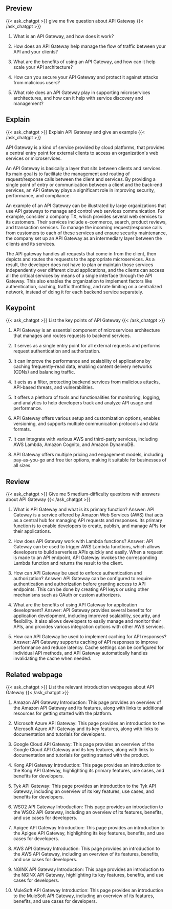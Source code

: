 ## Preview
{{< ask_chatgpt >}}
give me five question about API Gateway
{{< /ask_chatgpt >}}



1. What is an API Gateway, and how does it work?

2. How does an API Gateway help manage the flow of traffic between your API and your clients?

3. What are the benefits of using an API Gateway, and how can it help scale your API architecture?

4. How can you secure your API Gateway and protect it against attacks from malicious users?

5. What role does an API Gateway play in supporting microservices architectures, and how can it help with service discovery and management?   

## Explain
{{< ask_chatgpt >}}
Explain API Gateway and give an example
{{< /ask_chatgpt >}}



API Gateway is a kind of service provided by cloud platforms, that provides a central entry point for external clients to access an organization's web services or microservices.

An API Gateway is basically a layer that sits between clients and services. Its main goal is to facilitate the management and routing of request/response calls between the client and services. By providing a single point of entry or communication between a client and the back-end services, an API Gateway plays a significant role in improving security, performance, and compliance.

An example of an API Gateway can be illustrated by large organizations that use API gateways to manage and control web services communication. For example, consider a company TX, which provides several web services to its customers. Their services include e-commerce, search, product reviews, and transaction services. To manage the incoming request/response calls from customers to each of these services and ensure security maintenance, the company set up an API Gateway as an intermediary layer between the clients and its services.

The API gateway handles all requests that come in from the client, then depicts and routes the requests to the appropriate microservices. As a result, the developer does not have to plan or maintain those services independently over different cloud applications, and the clients can access all the critical services by means of a single interface through the API Gateway. This also enables the organization to implement factors like authentication, caching, traffic throttling, and rate limiting on a centralized network, instead of doing it for each backend service separately.   

## Keypoint
{{< ask_chatgpt >}}
List the key points of API Gateway
{{< /ask_chatgpt >}}



1. API Gateway is an essential component of microservices architecture that manages and routes requests to backend services.

2. It serves as a single entry point for all external requests and performs request authentication and authorization.

3. It can improve the performance and scalability of applications by caching frequently-read data, enabling content delivery networks (CDNs) and balancing traffic.

4. It acts as a filter, protecting backend services from malicious attacks, API-based threats, and vulnerabilities.

5. It offers a plethora of tools and functionalities for monitoring, logging, and analytics to help developers track and analyze API usage and performance.

6. API Gateway offers various setup and customization options, enables versioning, and supports multiple communication protocols and data formats.

7. It can integrate with various AWS and third-party services, including AWS Lambda, Amazon Cognito, and Amazon DynamoDB.

8. API Gateway offers multiple pricing and engagement models, including pay-as-you-go and free tier options, making it suitable for businesses of all sizes.   

## Review
{{< ask_chatgpt >}}
Give me 5 medium-difficulty questions with answers about API Gateway
{{< /ask_chatgpt >}}



1. What is API Gateway and what is its primary function?
Answer: API Gateway is a service offered by Amazon Web Services (AWS) that acts as a central hub for managing API requests and responses. Its primary function is to enable developers to create, publish, and manage APIs for their applications.

2. How does API Gateway work with Lambda functions?
Answer: API Gateway can be used to trigger AWS Lambda functions, which allows developers to build serverless APIs quickly and easily. When a request is made to an API endpoint, API Gateway invokes the corresponding Lambda function and returns the result to the client.

3. How can API Gateway be used to enforce authentication and authorization?
Answer: API Gateway can be configured to require authentication and authorization before granting access to API endpoints. This can be done by creating API keys or using other mechanisms such as OAuth or custom authorizers.

4. What are the benefits of using API Gateway for application development?
Answer: API Gateway provides several benefits for application development, including improved scalability, security, and flexibility. It also allows developers to easily manage and monitor their APIs, and provides various integration options with other AWS services.

5. How can API Gateway be used to implement caching for API responses?
Answer: API Gateway supports caching of API responses to improve performance and reduce latency. Cache settings can be configured for individual API methods, and API Gateway automatically handles invalidating the cache when needed.   

## Related webpage
{{< ask_chatgpt >}}
List the relevant introduction webpages about API Gateway
{{< /ask_chatgpt >}}



1. Amazon API Gateway Introduction: This page provides an overview of the Amazon API Gateway and its features, along with links to additional resources for getting started with the platform.

2. Microsoft Azure API Gateway: This page provides an introduction to the Microsoft Azure API Gateway and its key features, along with links to documentation and tutorials for developers.

3. Google Cloud API Gateway: This page provides an overview of the Google Cloud API Gateway and its key features, along with links to documentation and tutorials for getting started with the product.

4. Kong API Gateway Introduction: This page provides an introduction to the Kong API Gateway, highlighting its primary features, use cases, and benefits for developers.

5. Tyk API Gateway: This page provides an introduction to the Tyk API Gateway, including an overview of its key features, use cases, and benefits for developers.

6. WSO2 API Gateway Introduction: This page provides an introduction to the WSO2 API Gateway, including an overview of its features, benefits, and use cases for developers.

7. Apigee API Gateway Introduction: This page provides an introduction to the Apigee API Gateway, highlighting its key features, benefits, and use cases for developers.

8. AWS API Gateway Introduction: This page provides an introduction to the AWS API Gateway, including an overview of its features, benefits, and use cases for developers.

9. NGINX API Gateway Introduction: This page provides an introduction to the NGINX API Gateway, highlighting its key features, benefits, and use cases for developers.

10. MuleSoft API Gateway Introduction: This page provides an introduction to the MuleSoft API Gateway, including an overview of its features, benefits, and use cases for developers.   

